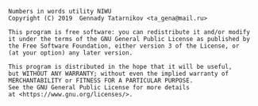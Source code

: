     Numbers in words utility NIWU
    Copyright (C) 2019  Gennady Tatarnikov <ta_gena@mail.ru>

    This program is free software: you can redistribute it and/or modify
    it under the terms of the GNU General Public License as published by
    the Free Software Foundation, either version 3 of the License, or
    (at your option) any later version.

    This program is distributed in the hope that it will be useful,
    but WITHOUT ANY WARRANTY; without even the implied warranty of
    MERCHANTABILITY or FITNESS FOR A PARTICULAR PURPOSE.  
    See the GNU General Public License for more details 
    at <https://www.gnu.org/licenses/>.